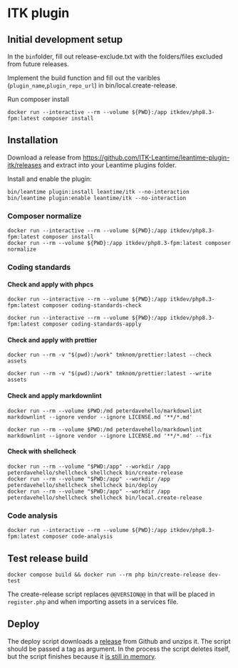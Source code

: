 # ITK plugin

## Initial development setup

In the `bin`folder, fill out release-exclude.txt with the folders/files excluded from future releases.

Implement the build function and fill out the varibles (`plugin_name`,`plugin_repo_url`) in bin/local.create-release.

Run composer install

```shell name=development-install
docker run --interactive --rm --volume ${PWD}:/app itkdev/php8.3-fpm:latest composer install
```

## Installation

Download a release from <https://github.com/ITK-Leantime/leantime-plugin-itk/releases> and extract into your Leantime
plugins folder.

Install and enable the plugin:

``` shell
bin/leantime plugin:install leantime/itk --no-interaction
bin/leantime plugin:enable leantime/itk --no-interaction
```

### Composer normalize

```shell name=composer-normalize
docker run --interactive --rm --volume ${PWD}:/app itkdev/php8.3-fpm:latest composer install
docker run --rm --volume ${PWD}:/app itkdev/php8.3-fpm:latest composer normalize
```

### Coding standards

#### Check and apply with phpcs

```shell name=check-coding-standards
docker run --interactive --rm --volume ${PWD}:/app itkdev/php8.3-fpm:latest composer coding-standards-check
```

```shell name=apply-coding-standards
docker run --interactive --rm --volume ${PWD}:/app itkdev/php8.3-fpm:latest composer coding-standards-apply
```

#### Check and apply with prettier

```shell name=prettier-check
docker run --rm -v "$(pwd):/work" tmknom/prettier:latest --check assets
```

```shell name=prettier-apply
docker run --rm -v "$(pwd):/work" tmknom/prettier:latest --write assets
```

#### Check and apply markdownlint

```shell name=markdown-check
docker run --rm --volume $PWD:/md peterdavehello/markdownlint markdownlint --ignore vendor --ignore LICENSE.md '**/*.md'
```

```shell name=markdown-apply
docker run --rm --volume $PWD:/md peterdavehello/markdownlint markdownlint --ignore vendor --ignore LICENSE.md '**/*.md' --fix
```

#### Check with shellcheck

```shell name=shell-check
docker run --rm --volume "$PWD:/app" --workdir /app peterdavehello/shellcheck shellcheck bin/create-release
docker run --rm --volume "$PWD:/app" --workdir /app peterdavehello/shellcheck shellcheck bin/deploy
docker run --rm --volume "$PWD:/app" --workdir /app peterdavehello/shellcheck shellcheck bin/local.create-release
```

### Code analysis

```shell name=code-analysis
docker run --interactive --rm --volume ${PWD}:/app itkdev/php8.3-fpm:latest composer code-analysis
```

## Test release build

```shell name=test-create-release
docker compose build && docker run --rm php bin/create-release dev-test
```

The create-release script replaces `@@VERSION@@` in that will be placed in `register.php` and when importing assets in a
services file.

## Deploy

The deploy script downloads a [release](https://github.com/ITK-Leantime/leantime-dataexport/releases) from Github and
unzips it. The script should be passed a tag as argument. In the process the script deletes itself, but the script
finishes because it [is still in memory](https://linux.die.net/man/3/unlink).
